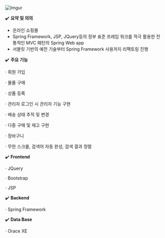 ![Imgur](https://i.imgur.com/rxKE90O.png)

✔️ ******************요약 및 의의******************

- 온라인 쇼핑몰
- Spring Framework, JSP, JQuery등의 정부 표준 프레임 워크를 적극 활용한 전통적인 MVC 패턴의 Spring Web app
- 서블릿 기반의 예전 기술부터 Spring Framework 사용까지 리팩토링 진행

✔️ ******************주요 기능******************

· 회원 가입

· 물품 구매

· 상품 등록

· 관리자 로그인 시 관리자 기능 구현

· 배송 상태 추적 및 변경

· 다중 구매 및 재고 구현

· 장바구니

· 무한 스크롤, 검색어 자동 완성, 검색 결과 정렬

✔️ **Frontend**

· JQuery

· Bootstrap

· JSP

✔️ **Backend**

· Spring Framework

✔️ **Data Base**

· Orace XE
